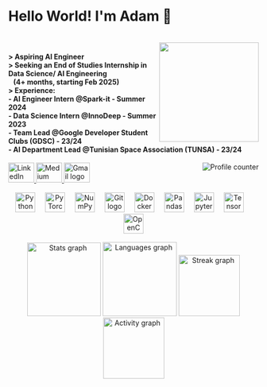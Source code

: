 <h1 align="left">Hello World! I'm Adam 👋</h1>

<br clear="both">

<img align="right" height="200" src="https://media.giphy.com/media/3oriNLx3dUqFgVi86I/giphy.gif?cid=ecf05e47r93irxi3u3w5qc8cqrjzguo8xoynaj09zp0cl3no&ep=v1_gifs_search&rid=giphy.gif&ct=g" />

<h4 align="left">
  > Aspiring AI Engineer<br>
  > Seeking an End of Studies Internship in Data Science/ AI Engineering<br>
  &nbsp;&nbsp;&nbsp;(4+ months, starting Feb 2025)<br>
  > Experience:<br>
  - AI Engineer Intern @Spark-it - Summer 2024<br>
  - Data Science Intern @InnoDeep - Summer 2023<br>
  - Team Lead @Google Developer Student Clubs (GDSC) - 23/24<br>
  - AI Department Lead @Tunisian Space Association (TUNSA) - 23/24
</h4>

<div align="left">
  <a href="https://www.linkedin.com/">
    <img src="https://raw.githubusercontent.com/maurodesouza/profile-readme-generator/master/src/assets/icons/social/linkedin/default.svg" width="52" height="40" alt="LinkedIn logo" />
  </a>
  <a href="https://medium.com/">
    <img src="https://raw.githubusercontent.com/maurodesouza/profile-readme-generator/master/src/assets/icons/social/medium/default.svg" width="52" height="40" alt="Medium logo" />
  </a>
  <a href="mailto:your-email@gmail.com">
    <img src="https://raw.githubusercontent.com/maurodesouza/profile-readme-generator/master/src/assets/icons/social/gmail/default.svg" width="52" height="40" alt="Gmail logo" />
  </a>
  <img align="right" src="https://profile-counter.glitch.me/ASBK-exe/count.svg?" alt="Profile counter" />
</div>

<br clear="both">

<div align="center">
  <img src="https://img.shields.io/badge/Python-3776AB?logo=python&logoColor=white&style=for-the-badge" height="40" alt="Python logo" />
  <img width="12" />
  <img src="https://img.shields.io/badge/PyTorch-EE4C2C?logo=pytorch&logoColor=white&style=for-the-badge" height="40" alt="PyTorch logo" />
  <img width="12" />
  <img src="https://cdn.simpleicons.org/numpy/013243" height="40" alt="NumPy logo" />
  <img width="12" />
  <img src="https://cdn.simpleicons.org/git/F05032" height="40" alt="Git logo" />
  <img width="12" />
  <img src="https://cdn.simpleicons.org/docker/2496ED" height="40" alt="Docker logo" />
  <img width="12" />
  <img src="https://cdn.simpleicons.org/pandas/150458" height="40" alt="Pandas logo" />
  <img width="12" />
  <img src="https://cdn.simpleicons.org/jupyter/F37626" height="40" alt="Jupyter logo" />
  <img width="12" />
  <img src="https://cdn.simpleicons.org/tensorflow/FF6F00" height="40" alt="TensorFlow logo" />
  <img width="12" />
  <img src="https://cdn.simpleicons.org/opencv/5C3EE8" height="40" alt="OpenCV logo" />
</div>

<br clear="both">

<div align="center">
  <img src="https://github-readme-stats.vercel.app/api?username=ASBK-exe&hide_title=true&hide_rank=true&show_icons=true&include_all_commits=true&count_private=true&disable_animations=false&theme=tokyonight&locale=en&hide_border=true&order=1" height="148" alt="Stats graph" />
  <img src="https://github-readme-stats.vercel.app/api/top-langs?username=ASBK-exe&locale=en&hide_title=false&layout=compact&card_width=320&langs_count=6&theme=tokyonight&hide_border=true&order=2" height="149" alt="Languages graph" />
  <img src="https://streak-stats.demolab.com?user=ASBK-exe&locale=en&mode=daily&theme=tokyonight&hide_border=true&border_radius=6&order=3" height="123" alt="Streak graph" />
  <img src="https://github-readme-activity-graph.vercel.app/graph?username=ASBK-exe&radius=12&theme=tokyo-night&area=true&order=5&hide_border=true&hide_title=true" height="123" alt="Activity graph" />
</div>

